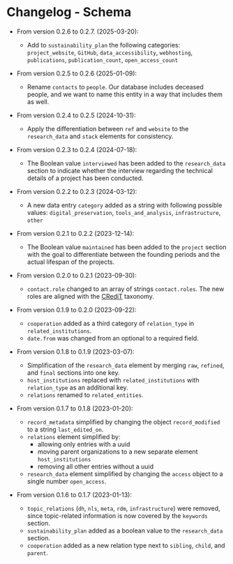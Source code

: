 # Changelog - Schema

- From version 0.2.6 to 0.2.7. (2025-03-20):
  - Add to `sustainability_plan` the following categories: `project_website`,
    `GitHub`, `data_accessibility`, `webhosting`, `publications`,
    `publication_count`, `open_access_count`

- From version 0.2.5 to 0.2.6 (2025-01-09):
  - Rename `contacts` to `people`. Our database includes deceased people, and we
    want to name this entity in a way that includes them as well.

- From version 0.2.4 to 0.2.5 (2024-10-31):
  - Apply the differentiation between `ref` and `website` to the `research_data`
    and `stack` elements for consistency.

- From version 0.2.3 to 0.2.4 (2024-07-18):
  - The Boolean value `interviewed` has been added to the `research_data`
    section to indicate whether the interview regarding the technical details of
    a project has been conducted.

- From version 0.2.2 to 0.2.3 (2024-03-12):
  - A new data entry `category` added as a string with following possible
    values: `digital_preservation`, `tools_and_analysis`, `infrastructure`,
    `other`

- From version 0.2.1 to 0.2.2 (2023-12-14):
  - The Boolean value `maintained` has been added to the `project` section with
    the goal to differentiate between the founding periods and the actual
    lifespan of the projects.

- From version 0.2.0 to 0.2.1 (2023-09-30):
  - `contact.role` changed to an array of strings `contact.roles`. The new roles
    are aligned with the [CRediT](https://credit.niso.org/) taxonomy.

- From version 0.1.9 to 0.2.0 (2023-09-22):
  - `cooperation` added as a third category of `relation_type` in
    `related_institutions`.
  - `date.from` was changed from an optional to a required field.

- From version 0.1.8 to 0.1.9 (2023-03-07):
  - Simplification of the `research_data` element by merging `raw`, `refined`,
    and `final` sections into one key.
  - `host_institutions` replaced with `related_institutions` with
    `relation_type` as an additional key.
  - `relations` renamed to `related_entities`.

- From version 0.1.7 to 0.1.8 (2023-01-20):
  - `record_metadata` simplified by changing the object `record_modified` to a
    string `last_edited_on`.
  - `relations` element simplified by:
    - allowing only entries with a uuid
    - moving parent organizations to a new separate element `host_institutions`
    - removing all other entries without a uuid
  - `research_data` element simplified by changing the `access` object to a
    single number `open_access`.

- From version 0.1.6 to 0.1.7 (2023-01-13):
  - `topic_relations` (`dh`, `nls`, `meta`, `rdm`, `infrastructure`) were
    removed, since topic-related information is now covered by the `keywords`
    section.
  - `sustainability_plan` added as a boolean value to the `research_data`
    section.
  - `cooperation` added as a new relation type next to `sibling`, `child`, and
    `parent`.
